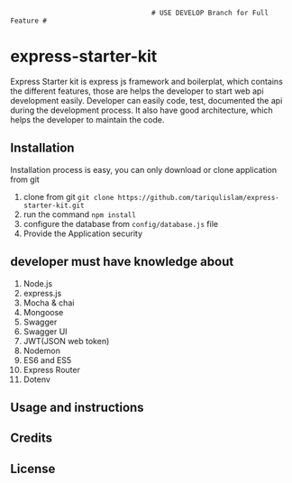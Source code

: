                                        # USE DEVELOP Branch for Full Feature #
# express-starter-kit
Express Starter kit is express js framework and boilerplat, which contains the different features, those are helps the developer to start web api development easily. Developer can easily code, test, documented the api during the development process. It also have good architecture, which helps the developer to maintain the code.

## Installation

Installation process is easy, you can only download or clone application from git

1. clone from git `git clone https://github.com/tariqulislam/express-starter-kit.git`
2. run the command `npm install`
3. configure the database from `config/database.js` file
4. Provide the Application security

## developer must have knowledge about

1. Node.js
2. express.js
3. Mocha & chai
4. Mongoose
5. Swagger
6. Swagger UI
7. JWT(JSON web token)
8. Nodemon
9. ES6 and ES5
10. Express Router
11. Dotenv


## Usage and instructions


## Credits



## License
